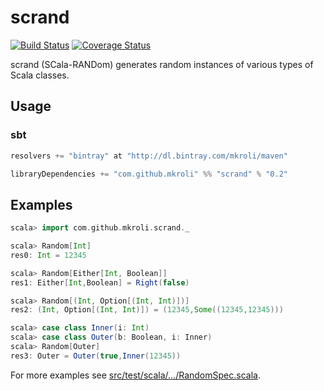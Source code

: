 scrand
======

[![Build Status](https://travis-ci.org/mkroli/scrand.svg?branch=master)](https://travis-ci.org/mkroli/scrand)
[![Coverage Status](https://coveralls.io/repos/github/mkroli/scrand/badge.svg?branch=master)](https://coveralls.io/github/mkroli/scrand?branch=master)

scrand (SCala-RANDom) generates random instances of various types of Scala classes.

Usage
-----

### sbt
```scala
resolvers += "bintray" at "http://dl.bintray.com/mkroli/maven"

libraryDependencies += "com.github.mkroli" %% "scrand" % "0.2"
```

Examples
--------

```scala
scala> import com.github.mkroli.scrand._

scala> Random[Int]
res0: Int = 12345

scala> Random[Either[Int, Boolean]]
res1: Either[Int,Boolean] = Right(false)

scala> Random[(Int, Option[(Int, Int)])]
res2: (Int, Option[(Int, Int)]) = (12345,Some((12345,12345)))

scala> case class Inner(i: Int)
scala> case class Outer(b: Boolean, i: Inner)
scala> Random[Outer]
res3: Outer = Outer(true,Inner(12345))
```
For more examples see [src/test/scala/.../RandomSpec.scala](https://github.com/mkroli/scrand/blob/master/src/test/scala/com/github/mkroli/scrand/RandomSpec.scala).
